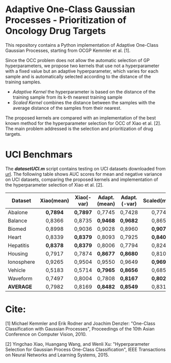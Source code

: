 # Adaptive One-Class Gaussian Processes - Prioritization of Oncology Drug Targets

This repository contains a Python implementation of Adaptive One-Class Gaussian Processes, starting from OCGP Kemmler et al. [1].

Since the OCC problem does not allow the automatic selection of GP hyperparameters, we propose two kernels that use not a hyperparameter with a fixed value but an adaptive hyperparameter, which varies for each sample and is automatically selected according to the distance of the training samples.
* *Adaptive Kernel* the hyperparameter is based on the distance of the training sample from its k-th nearest training sample
* *Scaled Kernel* combines the distance between the samples with the average distance of the samples from their nearest.

The proposed kernels are compared with an implementation of the best known method for the hyperparameter selection for OCC of Xiao et al. [2]. 
The main problem addressed is the selection and prioritization of drug targets.

# UCI Benchmars 

The ***datasetUCI.m*** script contains testing on UCI datasets downloaded from [url](http://homepage.tudelft.nl/n9d04/occ/index.html).
The following table shows AUC scores for mean and negative variance on UCI datasets, comparing the proposed kernels and implementation of the hyperparameter selection of Xiao et al. [2].

|Dataset   |    Xiao(mean)  |  Xiao(-var) |  Adapt.(mean) | Adapt.(-var)  |   Scaled(mean)  |   Scaled(-var)  |
|----------|:--------------:|:------------:|:---------------:|:---------------:|:---------------:|:---------------:|
|Abalone   |    **0,7894**  |   **0,7897**|      0,7745     |      0,7428     |      0,7742     |      0,7092     |
|Balance   |      0,8366    |      0,8735 | 	**0,9468**    | 	**0,9682**  |      0,8657     |      0,9402     |
|Biomed    |      0,8998    |      0,9036 |      0,9028     |      0,8960     | 	**0,9073**    | 	**0,9117**  |
|Heart     |      0,8339    | 	**0,8379** |      0,8093     |      0,7925     | 	**0,8408**    |      0,8135     |
|Hepatitis | 	  **0,8378**| 	**0,8379** |      0,8006     |      0,7794     |      0,8242     |      0,7963     |
|Housing   |      0,7917    |      0,7874 | 	**0,8677**    | 	**0,8680**  |      0,8107     |      0,8492     |
|Ionosphere|      0,9265    |      0,9504 |      0,9550     |      0,9649     | 	**0,9697**    | 	**0,9712**  |
|Vehicle   |      0,5183    |      0,5714 | 	**0,7965**    | 	**0,8656**  |      0,6855     |      0,8187     |
|Waveform  |      0,7497    |      0,8004 |      0,7808     |     **0,8167**  |    **0,8024**   |      0,7998     |
|**AVERAGE**|      0,7982   |      0,8169 | 	**0,8482**    | 	**0,8549**  |      0,8312     |      0,8455     |


# Cite:

[1] Michael Kemmler and Erik Rodner and Joachim Denzler: "One-Class Classification with Gaussian Processes", Proceedings of the 10th Asian Conference on Computer Vision, 2010.

[2] Yingchao Xiao, Huangang Wang, and Wenli Xu: "Hyperparameter Selection for Gaussian Process One-Class Classification", IEEE Transactions on Neural Networks and Learning Systems, 2015.

